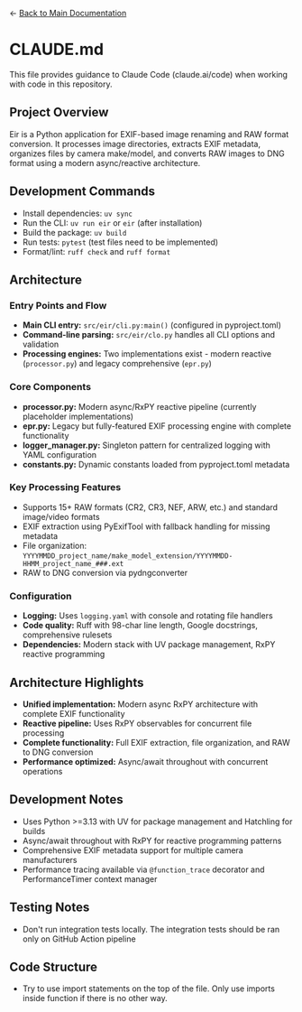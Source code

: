 ← [Back to Main Documentation](README.md)

# CLAUDE.md

This file provides guidance to Claude Code (claude.ai/code) when working with code in this repository.

## Project Overview

Eir is a Python application for EXIF-based image renaming and RAW format conversion. It processes image directories, extracts EXIF metadata, organizes files by camera make/model, and converts RAW images to DNG format using a modern async/reactive architecture.

## Development Commands

- Install dependencies: `uv sync`
- Run the CLI: `uv run eir` or `eir` (after installation)
- Build the package: `uv build`
- Run tests: `pytest` (test files need to be implemented)
- Format/lint: `ruff check` and `ruff format`

## Architecture

### Entry Points and Flow
- **Main CLI entry:** `src/eir/cli.py:main()` (configured in pyproject.toml)
- **Command-line parsing:** `src/eir/clo.py` handles all CLI options and validation
- **Processing engines:** Two implementations exist - modern reactive (`processor.py`) and legacy comprehensive (`epr.py`)

### Core Components
- **processor.py:** Modern async/RxPY reactive pipeline (currently placeholder implementations)
- **epr.py:** Legacy but fully-featured EXIF processing engine with complete functionality
- **logger_manager.py:** Singleton pattern for centralized logging with YAML configuration
- **constants.py:** Dynamic constants loaded from pyproject.toml metadata

### Key Processing Features
- Supports 15+ RAW formats (CR2, CR3, NEF, ARW, etc.) and standard image/video formats
- EXIF extraction using PyExifTool with fallback handling for missing metadata
- File organization: `YYYYMMDD_project_name/make_model_extension/YYYYMMDD-HHMM_project_name_###.ext`
- RAW to DNG conversion via pydngconverter

### Configuration
- **Logging:** Uses `logging.yaml` with console and rotating file handlers
- **Code quality:** Ruff with 98-char line length, Google docstrings, comprehensive rulesets
- **Dependencies:** Modern stack with UV package management, RxPY reactive programming

## Architecture Highlights
- **Unified implementation:** Modern async RxPY architecture with complete EXIF functionality
- **Reactive pipeline:** Uses RxPY observables for concurrent file processing
- **Complete functionality:** Full EXIF extraction, file organization, and RAW to DNG conversion
- **Performance optimized:** Async/await throughout with concurrent operations

## Development Notes
- Uses Python >=3.13 with UV for package management and Hatchling for builds
- Async/await throughout with RxPY for reactive programming patterns
- Comprehensive EXIF metadata support for multiple camera manufacturers
- Performance tracing available via `@function_trace` decorator and PerformanceTimer context manager

## Testing Notes
- Don't run integration tests locally. The integration tests should be ran only on GitHub Action pipeline

## Code Structure
- Try to use import statements on the top of the file. Only use imports inside function if there is no other way.
